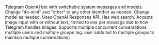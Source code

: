 Telegram OpenAI bot with switchable system messages and models. Change "4o-mini" and "other" to any other identifier as needed. Change model as needed. Uses OpenAI Responses API. Has web search. Accepts image input with or without text, limited to one per message due to how Telegram handles images. Supports multiple concurrent conversations: multiple users and multiple groups (eg. user adds bot to multiple groups to maintain multiple conversations)
